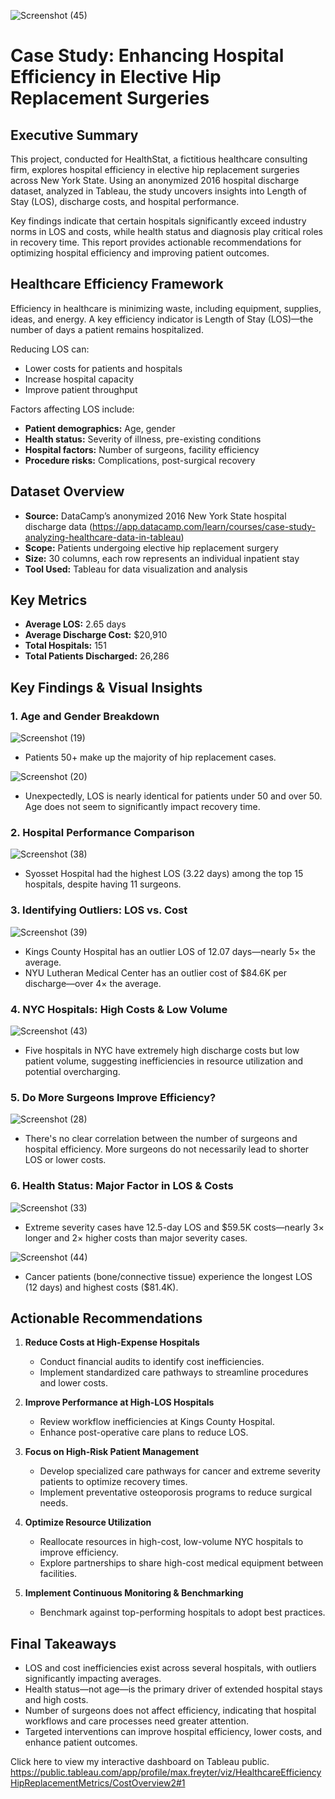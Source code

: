 ![Screenshot (45)](https://github.com/user-attachments/assets/c3cd58ed-4998-4e57-8f37-59cb1882839c)


# Case Study: Enhancing Hospital Efficiency in Elective Hip Replacement Surgeries

## Executive Summary
This project, conducted for HealthStat, a fictitious healthcare consulting firm, explores hospital efficiency in elective hip replacement surgeries across New York State. Using an anonymized 2016 hospital discharge dataset, analyzed in Tableau, the study uncovers insights into Length of Stay (LOS), discharge costs, and hospital performance.

Key findings indicate that certain hospitals significantly exceed industry norms in LOS and costs, while health status and diagnosis play critical roles in recovery time. This report provides actionable recommendations for optimizing hospital efficiency and improving patient outcomes.

## Healthcare Efficiency Framework
Efficiency in healthcare is minimizing waste, including equipment, supplies, ideas, and energy. A key efficiency indicator is Length of Stay (LOS)—the number of days a patient remains hospitalized.

Reducing LOS can:
- Lower costs for patients and hospitals
- Increase hospital capacity
- Improve patient throughput

Factors affecting LOS include:
- **Patient demographics:** Age, gender
- **Health status:** Severity of illness, pre-existing conditions
- **Hospital factors:** Number of surgeons, facility efficiency
- **Procedure risks:** Complications, post-surgical recovery

## Dataset Overview
- **Source:** DataCamp’s anonymized 2016 New York State hospital discharge data (https://app.datacamp.com/learn/courses/case-study-analyzing-healthcare-data-in-tableau)
- **Scope:** Patients undergoing elective hip replacement surgery
- **Size:** 30 columns, each row represents an individual inpatient stay
- **Tool Used:** Tableau for data visualization and analysis

## Key Metrics
- **Average LOS:** 2.65 days
- **Average Discharge Cost:** $20,910
- **Total Hospitals:** 151
- **Total Patients Discharged:** 26,286

## Key Findings & Visual Insights

### 1. Age and Gender Breakdown
![Screenshot (19)](https://github.com/user-attachments/assets/717d24da-721d-48de-b6a9-853f59c0f191)
- Patients 50+ make up the majority of hip replacement cases.


![Screenshot (20)](https://github.com/user-attachments/assets/e5d291e9-ae22-4bd8-afad-90fa0cebb6e2)
- Unexpectedly, LOS is nearly identical for patients under 50 and over 50. Age does not seem to significantly impact recovery time.


### 2. Hospital Performance Comparison
![Screenshot (38)](https://github.com/user-attachments/assets/81879daa-11f6-4789-a3d9-cf38ea8e0349)

- Syosset Hospital had the highest LOS (3.22 days) among the top 15 hospitals, despite having 11 surgeons.


### 3. Identifying Outliers: LOS vs. Cost
![Screenshot (39)](https://github.com/user-attachments/assets/87e2e542-ff57-43e8-9dcf-d4ca718bca87)
- Kings County Hospital has an outlier LOS of 12.07 days—nearly 5× the average.
- NYU Lutheran Medical Center has an outlier cost of $84.6K per discharge—over 4× the average.


### 4. NYC Hospitals: High Costs & Low Volume
![Screenshot (43)](https://github.com/user-attachments/assets/8879acce-0c01-49b7-a10a-6c07543d5319)
- Five hospitals in NYC have extremely high discharge costs but low patient volume, suggesting inefficiencies in resource utilization and potential overcharging.


### 5. Do More Surgeons Improve Efficiency?
![Screenshot (28)](https://github.com/user-attachments/assets/d15fc8e3-8169-4c99-8f1e-d2e95e86ea15)
- There's no clear correlation between the number of surgeons and hospital efficiency. More surgeons do not necessarily lead to shorter LOS or lower costs.


### 6. Health Status: Major Factor in LOS & Costs
![Screenshot (33)](https://github.com/user-attachments/assets/17254461-4c7b-4805-a427-8c77b1fc9ea3)
- Extreme severity cases have 12.5-day LOS and $59.5K costs—nearly 3× longer and 2× higher costs than major severity cases.

![Screenshot (44)](https://github.com/user-attachments/assets/99c911e8-415b-4ad7-be98-24241c583e3d)
- Cancer patients (bone/connective tissue) experience the longest LOS (12 days) and highest costs ($81.4K).

## Actionable Recommendations

1. **Reduce Costs at High-Expense Hospitals**
   - Conduct financial audits to identify cost inefficiencies.
   - Implement standardized care pathways to streamline procedures and lower costs.

2. **Improve Performance at High-LOS Hospitals**
   - Review workflow inefficiencies at Kings County Hospital.
   - Enhance post-operative care plans to reduce LOS.

3. **Focus on High-Risk Patient Management**
   - Develop specialized care pathways for cancer and extreme severity patients to optimize recovery times.
   - Implement preventative osteoporosis programs to reduce surgical needs.

4. **Optimize Resource Utilization**
   - Reallocate resources in high-cost, low-volume NYC hospitals to improve efficiency.
   - Explore partnerships to share high-cost medical equipment between facilities.

5. **Implement Continuous Monitoring & Benchmarking**
   - Benchmark against top-performing hospitals to adopt best practices.

## Final Takeaways
- LOS and cost inefficiencies exist across several hospitals, with outliers significantly impacting averages.
- Health status—not age—is the primary driver of extended hospital stays and high costs.
- Number of surgeons does not affect efficiency, indicating that hospital workflows and care processes need greater attention.
- Targeted interventions can improve hospital efficiency, lower costs, and enhance patient outcomes.

Click here to view my interactive dashboard on Tableau public. https://public.tableau.com/app/profile/max.freyter/viz/HealthcareEfficiencyHipReplacementMetrics/CostOverview2#1

